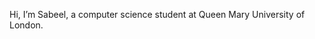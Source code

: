 Hi, I’m Sabeel, a computer science student at Queen Mary University of London.

<!---
sabeelash/sabeelash is a ✨ special ✨ repository because its `README.md` (this file) appears on your GitHub profile.
You can click the Preview link to take a look at your changes.
--->
